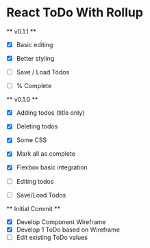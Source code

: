 # React ToDo With Rollup
** v0.1.1 **
- [x] Basic editing
- [x] Better styling

- [ ] Save / Load Todos
- [ ] % Complete


** v0.1.0 **

- [x] Adding todos (title only)
- [x] Deleting todos
- [x] Some CSS
- [x] Mark all as complete
- [x] Flexbox basic integration

- [ ] Editing todos
- [ ] Save/Load Todos


** Initial Commit **

- [x] Develop Component Wireframe
- [x] Develop 1 ToDo based on Wireframe
- [ ] Edit existing ToDo values
